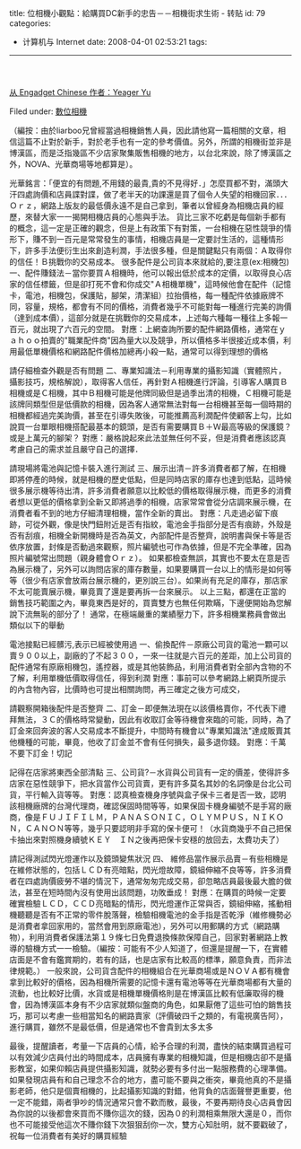 title: 位相機小觀點：給購買DC新手的忠告－－相機街求生術 - 转贴
id: 79
categories:
  - 计算机与 Internet
date: 2008-04-01 02:53:21
tags:
---

<div id="msgcns!9697D6160EFEBC17!1637" class="bvMsg">

####  

<u>从 </u>[<u>Engadget Chinese</u>](http://www.google.com/reader/view/feed/http://chinese.engadget.com/rss.xml)<u> 作者：Yeager Yu</u> <p><u></u><ins> <p>Filed under: [<u>數位相機</u>](http://chinese.engadget.com/category/digitalcameras/) <p>（編按：由於liarboo兄曾經當過相機銷售人員，因此請他寫一篇相關的文章，相信這篇不止對於新手，對於老手也有一定的參考價值。另外，所謂的相機街並非是博漢區，而是泛指幾區不少店家聚集販售相機的地方，以台北來說，除了博漢區之外，NOVA、光華商場等地都算是）。

光華銘言：「便宜的有問題,不用錢的最貴,貴的不見得好．」怎麼買都不對，滿頭大汗四處詢價和店員諜對諜，做了老半天的功課還是買了個令人失望的相機回家．．．Ｏｒｚ，網路上版友的最低價永遠不是自己拿到，筆者以曾經身為相機店員的經歷，來替大家一一揭開相機店員的心態與手法。
貨比三家不吃虧是每個新手都有的概念，這一定是正確的觀念，但是上有政策下有對策，一台相機在惡性競爭的情形下，賺不到一百元是常常發生的事情，相機店員是一定要討生活的，這種情形下，許多手法便衍生出來創造利潤，手法很多種，但是關鍵點只有兩個：Ａ取得你的信任！Ｂ挑戰你的交易成本。
很多配件是公司貨本來就給的,要注意(ex:相機包)
一、配件賺錢法－當你要買Ａ相機時，他可以報出低於成本的定價，以取得良心店家的信任標籤，但是卻打死不會和你成交&quot;Ａ相機單機&quot;，這時候他會在配件（記憶卡，電池，相機包，保護貼，腳架，清潔組）拉抬價格，每一種配件依據廠牌不同，容量，規格，都會有不同的價格，消費者幾乎不可能對每一種進行完美的詢價（達到成本價），這部分就是在挑戰你的交易成本，上述每六種每一種往上多報一百元，就出現了六百元的空間。
對應：上網查詢所要的配件網路價格，通常在ｙａｈｏｏ拍賣的&quot;職業配件商&quot;因為量大以及競爭，所以價格多半很接近成本價，利用最低單機價格和網路配件價格加總再小殺一點，通常可以得到理想的價格

請仔細檢查外觀是否有問題
二、專業知識法－利用專業的攝影知識（實體照片，攝影技巧，規格解說），取得客人信任，再針對Ａ相機進行評論，引導客人購買Ｂ相機或是Ｃ相機，其中Ｂ相機可能是他牌同級但是過季出清的相機，Ｃ相機可能是該牌同類型但是低價款的相機，因為客人通常無法對每一台相機甚至每一個時期的相機都經過完美詢價，甚至在引導失敗後，可能推薦高利潤配件使顧客上勾，比如說買一台單眼相機搭配最基本的鏡頭，是否有需要購買Ｂ＋Ｗ最高等級的保護鏡？或是上萬元的腳架？
對應：嚴格說起來此法並無任何不妥，但是消費者應該認真考慮自己的需求並且嚴守自己的選擇．

請現場將電池與記憶卡裝入進行測試
三、展示出清－許多消費者都了解，在相機即將停產的時候，就是相機的歷史低點，但是同時店家的庫存也達到低點，這時候很多展示機等待出清，許多消費者願意以比較低的價格取得展示機，而更多的消費者想以更低的價格拿到全新又即將過季的相機，店家常常會從分店調來展示機，在消費者看不到的地方仔細清理相機，當作全新的賣出。
對應：凡走過必留下痕跡，可從外觀，像是快門鈕附近是否有指紋，電池金手指部分是否有痕跡，外殼是否有刮痕，相機全新開機時是否為英文，內部配件是否整齊，說明書與保卡等是否依序放置，封條是否動過來觀察，照片編號也可作為依據，但是不完全準確，因為照片編號常出問題（親身體會Ｏｒｚ）。
如果都檢查無誤，其實也不要太在意是否為展示機了，另外可以詢問店家的庫存數量，如果要購買一台以上的情形是如何等等（很少有店家會放兩台展示機的，更別說三台）。如果尚有充足的庫存，那店家不太可能賣展示機，畢竟賣了還是要再拆一台來展示。
以上三點，都還在正當的銷售技巧範圍之內，畢竟東西是好的，買賣雙方也無任何欺瞞，下邊便開始為您解說下流無恥的部分了！
通常，在極端嚴重的業績壓力下，許多相機業務員會做出類似以下的舉動

電池接點已經髒污,表示已經被使用過
一、偷換配件－原廠公司貨的電池一顆可以賣９００以上，副廠的了不起３００，一來一往就是六百元的差距，加上公司貨的配件通常有原廠相機包，遙控器，或是其他裝飾品，利用消費者對全部內含物的不了解，利用單機低價取得信任，得到利潤
對應：事前可以參考網路上網頁所提示的內含物內容，比價時也可提出相關詢問，再三確定之後方可成交，

請觀察開箱後配件是否整齊
二、訂金－即便無法現在以該價格賣你，不代表下禮拜無法，３Ｃ的價格時常變動，因此有收取訂金等待機會來臨的可能，同時，為了訂金來回奔波的客人交易成本不斷提升，中間時有機會以&quot;專業知識法&quot;達成販賣其他機種的可能，畢竟，他收了訂金並不會有任何損失，最多退你錢。
對應：千萬不要下訂金！切記

記得在店家將東西全部清點
三、公司貨?－水貨與公司貨有一定的價差，使得許多店家在惡性競爭下，把水貨當作公司貨賣，更有許多莫名其妙的名詞像是台北公司貨，平行輸入貨等等。
對應：認真檢查機身序號與盒子保卡三者是否一致，認明該相機廠牌的台灣代理商，確認保固時間等等，如果保固卡機身編號不是手寫的廠商，像是ＦＵＪＩＦＩＬＭ，ＰＡＮＡＳＯＮＩＣ，ＯＬＹＭＰＵＳ，ＮＩＫＯＮ，ＣＡＮＯＮ等等，幾乎只要認明非手寫的保卡便可！（水貨商幾乎不自己把保卡抽出來對照機身續號ＫＥＹ　ＩＮ之後再把保卡安穩的放回去，太費功夫了）

請記得測試閃光燈運作以及鏡頭變焦狀況
四、 維修品當作展示品賣－有些相機是在維修狀態的，包括ＬＣＤ有亮暗點，閃光燈故障，鏡組伸縮不良等等，許多消費者在四處詢價疲勞不堪的情況下，通常匆匆完成交易，卻忽略店員最後最大膽的做法，甚至在短時間內沒有使用出該問題，功敗垂成！
對應：在購買的時候一定要確實檢驗ＬＣＤ，ＣＣＤ亮暗點的情形，閃光燈運作正常與否，鏡組伸縮，搖動相機聽聽是否有不正常的零件脫落聲，檢驗相機電池的金手指是否乾淨（維修機勢必是消費者拿回家用的，當然會用到原廠電池），另外可以用郵購的方式（網路購物），利用消費者保護法第１９條七日免費退換條款保障自己，回家對著網路上教導的驗機方式一一檢驗。（編按：可能有不少人知道了，但還是提醒一下，在實體店面是不會有鑑賞期的，若有的話，也是店家有比較高的標準，願意負責，而非法律規範。）
一般來說，公司貨含配件的相機組合在光華商場或是ＮＯＶＡ都有機會拿到比較好的價格，因為相機所需要的記憶卡還有電池等等在光華商場都有大量的流動，也比較好比價，水貨或是相機單機價格則是在博漢區比較有低廉取得的機會，因為博漢區本身有不少店家就類似盤商的角色，如果厭倦了這些可怕的銷售技巧，那可以考慮一些相當知名的網路賣家（評價破四千之類的，有電視廣告阿），進行購買，雖然不是最低價，但是通常也不會貴到太多太多

最後，提醒讀者，考量一下店員的心情，給予合理的利潤，盡快的結束購買過程可以有效減少店員付出的時間成本，店員擁有專業的相機知識，但是相機店卻不是攝影教室，如果仰賴店員提供攝影知識，就勢必要有多付出一點服務費的心理準備。
如果發現店員有和自己理念不合的地方，盡可能不要與之衝突，畢竟他真的不是攝影老師，他只是個賣相機的，比起攝影知識的對錯，他背負的店面聲譽更重要，他一定不能錯，兩者爭吵的情況通常只會不歡而散，最後，不要再期待良心店員會因為你說的以後都會來買而不賺你這次的錢，因為０的利潤相乘無限大還是０，而你也不可能接受他這次不賺你錢下次狠狠刮你一次，雙方心知肚明，就不要戳破了，祝每一位消費者有美好的購買經驗</ins>
</div>
